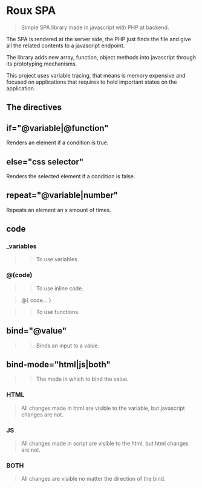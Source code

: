 # Roux SPA

> Simple SPA library made in javascript with PHP at backend.

The SPA is rendered at the server side, the PHP just finds the file and give all the related contents to a javascript endpoint.

The library adds new array, function, object methods into javascript through its prototyping mechanisms.

This project uses variable tracing, that means is memory expensive and focused on applications that requires to hold important states on the application.

## The directives

## if="@variable|@function"

Renders an element if a condition is true.

## else="css selector"

Renders the selected element if a condition is false.

## repeat="@variable|number"

Repeats an element an x amount of times.

## code

### _variables

>> To use variables.

### @(code)

>> To use inline code.

> @{
>     code...
> }

>> To use functions.

## bind="@value"

>> Binds an input to a value.

## bind-mode="html|js|both"

>> The mode in which to bind the value.

### HTML

> All changes made in html are visible to the variable, but javascript changes are not.

### JS

> All changes made in script are visible to the html, but html changes are not.

### BOTH

> All changes are visible no matter the direction of the bind.
